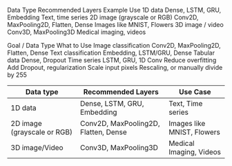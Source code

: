 Data Type	Recommended Layers	Example Use
1D data	Dense, LSTM, GRU, Embedding	Text, time series
2D image (grayscale or RGB)	Conv2D, MaxPooling2D, Flatten, Dense	Images like MNIST, Flowers
3D image / video	Conv3D, MaxPooling3D	Medical imaging, videos


Goal / Data Type	What to Use
Image classification	Conv2D, MaxPooling2D, Flatten, Dense
Text classification	Embedding, LSTM/GRU, Dense
Tabular data	Dense, Dropout
Time series	LSTM, GRU, 1D Conv
Reduce overfitting	Add Dropout, regularization
Scale input pixels	Rescaling, or manually divide by 255

| Data type | Recommended Layers | Use Case |
|-----------|--------------------|----------|
| 1D data | Dense, LSTM, GRU, Embedding | Text, Time series|
| 2D image (grayscale or RGB) | Conv2D, MaxPooling2D, Flatten, Dense | Images like MNIST, Flowers|
| 3D image/Video | Conv3D, MaxPooling3D | Medical Imaging, Videos|